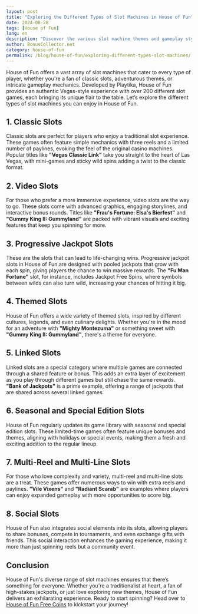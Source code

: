 ```yaml
---
layout: post  
title: "Exploring the Different Types of Slot Machines in House of Fun"  
date: 2024-08-28  
tags: [House of Fun]  
lang: en  
description: "Discover the various slot machine themes and gameplay styles available in House of Fun. Learn about classic slots, video slots, and more, along with tips on how to enjoy these games to the fullest."  
author: BonusCollector.net  
category: house-of-fun
permalink: /blog/house-of-fun/exploring-different-types-slot-machines/  
---
```


House of Fun offers a vast array of slot machines that cater to every type of player, whether you're a fan of classic slots, adventurous themes, or intricate gameplay mechanics. Developed by Playtika, House of Fun provides an authentic Vegas-style experience with over 200 different slot games, each bringing its unique flair to the table. Let’s explore the different types of slot machines you can enjoy in House of Fun.

## 1. **Classic Slots**
Classic slots are perfect for players who enjoy a traditional slot experience. These games often feature simple mechanics with three reels and a limited number of paylines, evoking the feel of the original casino machines. Popular titles like **"Vegas Classic Link"** take you straight to the heart of Las Vegas, with mini-games and sticky wild spins adding a twist to the classic format.

## 2. **Video Slots**
For those who prefer a more immersive experience, video slots are the way to go. These slots come with advanced graphics, engaging storylines, and interactive bonus rounds. Titles like **"Frau's Fortune: Elsa's Bierfest"** and **"Gummy King II: Gummyland"** are packed with vibrant visuals and exciting features that keep you spinning for more.

## 3. **Progressive Jackpot Slots**
These are the slots that can lead to life-changing wins. Progressive jackpot slots in House of Fun are designed with pooled jackpots that grow with each spin, giving players the chance to win massive rewards. The **"Fu Man Fortune"** slot, for instance, includes Jackpot Free Spins, where symbols between wilds can also turn wild, increasing your chances of hitting it big.

## 4. **Themed Slots**
House of Fun offers a wide variety of themed slots, inspired by different cultures, legends, and even culinary delights. Whether you're in the mood for an adventure with **"Mighty Montezuma"** or something sweet with **"Gummy King II: Gummyland"**, there's a theme for everyone.

## 5. **Linked Slots**
Linked slots are a special category where multiple games are connected through a shared feature or bonus. This adds an extra layer of excitement as you play through different games but still chase the same rewards. **"Bank of Jackpots"** is a prime example, offering a range of jackpots that are shared across several linked games.

## 6. **Seasonal and Special Edition Slots**
House of Fun regularly updates its game library with seasonal and special edition slots. These limited-time games often feature unique bonuses and themes, aligning with holidays or special events, making them a fresh and exciting addition to the regular lineup.

## 7. **Multi-Reel and Multi-Line Slots**
For those who love complexity and variety, multi-reel and multi-line slots are a treat. These games offer numerous ways to win with extra reels and paylines. **"Vile Vixens"** and **"Radiant Scarab"** are examples where players can enjoy expanded gameplay with more opportunities to score big.

## 8. **Social Slots**
House of Fun also integrates social elements into its slots, allowing players to share bonuses, compete in tournaments, and even exchange gifts with friends. This social interaction enhances the gaming experience, making it more than just spinning reels but a community event.

## Conclusion
House of Fun's diverse range of slot machines ensures that there’s something for everyone. Whether you're a traditionalist at heart, a fan of high-stakes jackpots, or just love exploring new themes, House of Fun delivers an exhilarating experience. Ready to start spinning? Head over to [House of Fun Free Coins](https://bonuscollector.net/house-of-fun-free-coins/) to kickstart your journey!